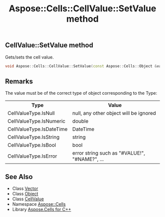 ﻿---
title: Aspose::Cells::CellValue::SetValue method
linktitle: SetValue
second_title: Aspose.Cells for C++ API Reference
description: 'Aspose::Cells::CellValue::SetValue method. Gets/sets the cell value in C++.'
type: docs
weight: 900
url: /cpp/aspose.cells/cellvalue/setvalue/
---
## CellValue::SetValue method


Gets/sets the cell value.

```cpp
void Aspose::Cells::CellValue::SetValue(const Aspose::Cells::Object &value)
```

## Remarks


The value must be of the correct type of object corresponding to the Type: <table><tr><th>Type </th><th>Value  </th></tr><tr><td>CellValueType.IsNull</td><td>null, any other object will be ignored  </td></tr><tr><td>CellValueType.IsNumeric</td><td>double  </td></tr><tr><td>CellValueType.IsDateTime</td><td>DateTime  </td></tr><tr><td>CellValueType.IsString</td><td>string  </td></tr><tr><td>CellValueType.IsBool</td><td>bool  </td></tr><tr><td>CellValueType.IsError</td><td>error string such as "#VALUE!", "#NAME?", ...  </td></tr></table>
## See Also

* Class [Vector](../../vector/)
* Class [Object](../../object/)
* Class [CellValue](../)
* Namespace [Aspose::Cells](../../)
* Library [Aspose.Cells for C++](../../../)

